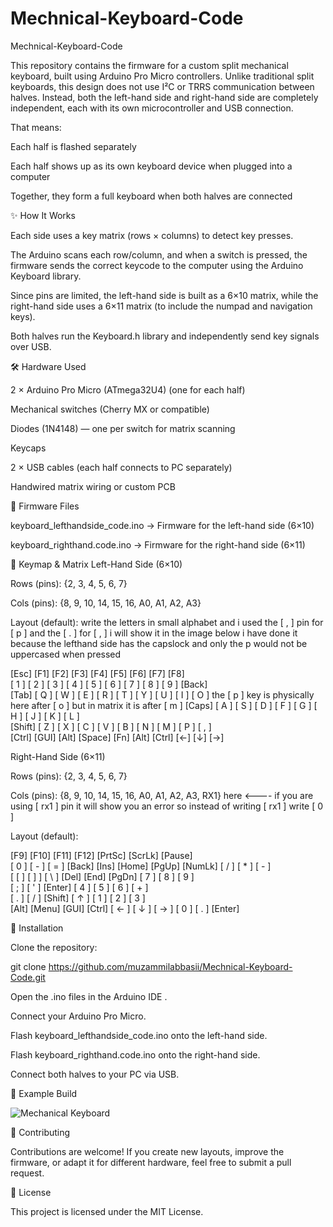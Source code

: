 # Mechnical-Keyboard-Code
Mechnical-Keyboard-Code

This repository contains the firmware for a custom split mechanical keyboard, built using Arduino Pro Micro controllers. Unlike traditional split keyboards, this design does not use I²C or TRRS communication between halves. Instead, both the left-hand side and right-hand side are completely independent, each with its own microcontroller and USB connection.

That means:

Each half is flashed separately

Each half shows up as its own keyboard device when plugged into a computer

Together, they form a full keyboard when both halves are connected

✨ How It Works

Each side uses a key matrix (rows × columns) to detect key presses.

The Arduino scans each row/column, and when a switch is pressed, the firmware sends the correct keycode to the computer using the Arduino Keyboard library.

Since pins are limited, the left-hand side is built as a 6×10 matrix, while the right-hand side uses a 6×11 matrix (to include the numpad and navigation keys).

Both halves run the Keyboard.h library and independently send key signals over USB.

🛠️ Hardware Used

2 × Arduino Pro Micro (ATmega32U4) (one for each half)

Mechanical switches (Cherry MX or compatible)

Diodes (1N4148) — one per switch for matrix scanning

Keycaps

2 × USB cables (each half connects to PC separately)

Handwired matrix wiring or custom PCB

📂 Firmware Files

keyboard_lefthandside_code.ino → Firmware for the left-hand side (6×10)

keyboard_righthand.code.ino → Firmware for the right-hand side (6×11)

🎹 Keymap & Matrix
Left-Hand Side (6×10)

Rows (pins): {2, 3, 4, 5, 6, 7}

Cols (pins): {8, 9, 10, 14, 15, 16, A0, A1, A2, A3}

Layout (default):
write the letters in small alphabet and i used the [ , ] pin for [ p ] and the [ . ] for [ , ] 
i will show it in the image below 
i have done it because the lefthand side has the capslock and 
only the p would not be uppercased when pressed

[Esc] [F1] [F2] [F3] [F4] [F5] [F6] [F7] [F8]  
[ 1 ] [ 2 ] [ 3 ] [ 4 ] [ 5 ] [ 6 ] [ 7 ] [ 8 ] [ 9 ] [Back]  
[Tab] [ Q ] [ W ] [ E ] [ R ] [ T ] [ Y ] [ U ] [ I ] [ O ]   the [ p ] key is physically here after [ o ] but in matrix it is after [ m ] 
[Caps] [ A ] [ S ] [ D ] [ F ] [ G ] [ H ] [ J ] [ K ] [ L ]  
[Shift] [ Z ] [ X ] [ C ] [ V ] [ B ] [ N ] [ M ] [ P ] [ , ]  
[Ctrl] [GUI] [Alt] [Space] [Fn] [Alt] [Ctrl] [←] [↓] [→]  

Right-Hand Side (6×11)

Rows (pins): {2, 3, 4, 5, 6, 7}

Cols (pins): {8, 9, 10, 14, 15, 16, A0, A1, A2, A3, RX1} here <----
if you are using [ rx1 ] pin 
it will show you an error so instead of writing [ rx1 ] write [ 0 ]

Layout (default):

[F9] [F10] [F11] [F12] [PrtSc] [ScrLk] [Pause]  
[ 0 ] [ - ] [ = ] [Back] [Ins] [Home] [PgUp] [NumLk] [ / ] [ * ] [ - ]  
[ [ ] [ ] ] [ \ ] [Del] [End] [PgDn] [ 7 ] [ 8 ] [ 9 ]  
[ ; ] [ ' ] [Enter] [ 4 ] [ 5 ] [ 6 ] [ + ]  
[ . ] [ / ] [Shift] [ ↑ ] [ 1 ] [ 2 ] [ 3 ]  
[Alt] [Menu] [GUI] [Ctrl] [ ← ] [ ↓ ] [ → ] [ 0 ] [ . ] [Enter]  

🚀 Installation

Clone the repository:

git clone https://github.com/muzammilabbasii/Mechnical-Keyboard-Code.git


Open the .ino files in the Arduino IDE
.

Connect your Arduino Pro Micro.

Flash keyboard_lefthandside_code.ino onto the left-hand side.

Flash keyboard_righthand.code.ino onto the right-hand side.

Connect both halves to your PC via USB.

📸 Example Build

![Mechanical Keyboard](images/IMG20250901223742.jpg)



🤝 Contributing

Contributions are welcome! If you create new layouts, improve the firmware, or adapt it for different hardware, feel free to submit a pull request.

📜 License

This project is licensed under the MIT License.
